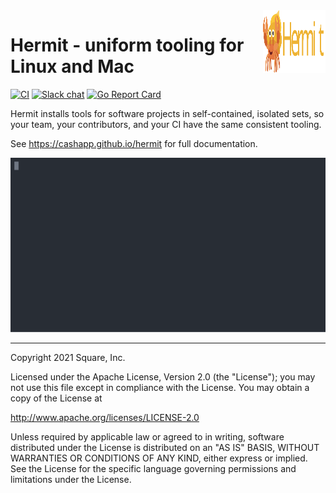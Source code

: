<a href="https://www.vecteezy.com/vector-art/292320-hermit-crab-on-white-background" title="Hermit Crab by Vecteezy">
<img align="right" width="100" height="100" src="./docs/docs/static/images/hermit.svg" alt="Hermit">
</a>

# Hermit - uniform tooling for Linux and Mac
[![CI](https://github.com/cashapp/hermit/actions/workflows/ci.yml/badge.svg)](https://github.com/cashapp/hermit/actions/workflows/ci.yml) [![Slack chat](https://img.shields.io/badge/slack-gophers-795679?logo=slack)](https://gophers.slack.com/messages/cashapp) [![Go Report Card](https://goreportcard.com/badge/github.com/cashapp/hermit)](https://goreportcard.com/report/github.com/cashapp/hermit)

Hermit installs tools for software projects in self-contained, isolated sets, so your team, your contributors, and your CI have the same consistent tooling.

See https://cashapp.github.io/hermit for full documentation.

![hermit intro screen cast](docs/docs/static/screencasts/using.svg)

---

Copyright 2021 Square, Inc.

Licensed under the Apache License, Version 2.0 (the "License");
you may not use this file except in compliance with the License.
You may obtain a copy of the License at

http://www.apache.org/licenses/LICENSE-2.0

Unless required by applicable law or agreed to in writing, software
distributed under the License is distributed on an "AS IS" BASIS,
WITHOUT WARRANTIES OR CONDITIONS OF ANY KIND, either express or implied.
See the License for the specific language governing permissions and
limitations under the License.

